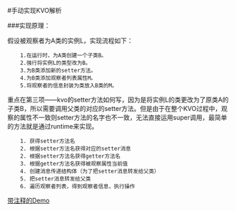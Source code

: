 #手动实现KVO解析

###实现原理：
	
假设被观察者为A类的实例L，实现流程如下：

		1.在运行时，为A类创建一个子类B。
		2.强行将实例L的类型改为B。
		3.为B类添加新的setter方法。
		4.为B类添加观察者列表属性M。
		5.将观察者的信息封装为类放入B类的M。


重点在第三项——kvo的setter方法如何写，因为是将实例L的类更改为了原类A的子类B，所以需要调用父类的对应的setter方法。但是由于在整个KVO过程中，观察的属性不一致则setter方法的名字也不一致，无法直接运用super调用，最简单的方法就是通过runtime来实现。

		1. 获得setter方法名
		2. 根据setter方法名获得对应的setter消息
		2. 根据setter方法名获得getter方法名
		3. 根据getter方法名获得被观察属性当前值
		4. 创建消息传递结构体（为了把setter消息转发给父类）
		5. 把setter消息转发给父类
		6. 遍历观察者列表，得到观察者信息，执行操作



[带注释的Demo](https://github.com/WangKunKun/iOS-Study/tree/master/ImplementKVO-%E6%B3%A8%E9%87%8A%E7%89%88)




				
	